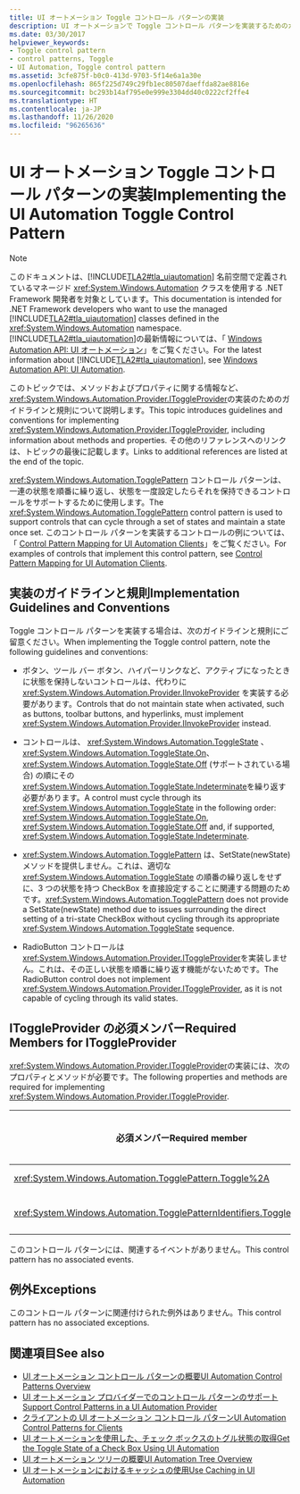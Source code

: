 ```yaml
---
title: UI オートメーション Toggle コントロール パターンの実装
description: UI オートメーションで Toggle コントロール パターンを実装するためのガイドラインと規則を確認します。 IToggleProvider インターフェイスに必要なメンバーを確認します。
ms.date: 03/30/2017
helpviewer_keywords:
- Toggle control pattern
- control patterns, Toggle
- UI Automation, Toggle control pattern
ms.assetid: 3cfe875f-b0c0-413d-9703-5f14e6a1a30e
ms.openlocfilehash: 865f225d749c29fb1ec80507daeffda82ae8816e
ms.sourcegitcommit: bc293b14af795e0e999e3304dd40c0222cf2ffe4
ms.translationtype: HT
ms.contentlocale: ja-JP
ms.lasthandoff: 11/26/2020
ms.locfileid: "96265636"
---
```

# <a name="implementing-the-ui-automation-toggle-control-pattern"></a><span data-ttu-id="85ea6-104">UI オートメーション Toggle コントロール パターンの実装</span><span class="sxs-lookup"><span data-stu-id="85ea6-104">Implementing the UI Automation Toggle Control Pattern</span></span>

> [!NOTE]
> <span data-ttu-id="85ea6-105">このドキュメントは、[!INCLUDE[TLA2#tla_uiautomation](../../../includes/tla2sharptla-uiautomation-md.md)] 名前空間で定義されているマネージド <xref:System.Windows.Automation> クラスを使用する .NET Framework 開発者を対象としています。</span><span class="sxs-lookup"><span data-stu-id="85ea6-105">This documentation is intended for .NET Framework developers who want to use the managed [!INCLUDE[TLA2#tla_uiautomation](../../../includes/tla2sharptla-uiautomation-md.md)] classes defined in the <xref:System.Windows.Automation> namespace.</span></span> <span data-ttu-id="85ea6-106">[!INCLUDE[TLA2#tla_uiautomation](../../../includes/tla2sharptla-uiautomation-md.md)]の最新情報については、「 [Windows Automation API: UI オートメーション](/windows/win32/winauto/entry-uiauto-win32)」をご覧ください。</span><span class="sxs-lookup"><span data-stu-id="85ea6-106">For the latest information about [!INCLUDE[TLA2#tla_uiautomation](../../../includes/tla2sharptla-uiautomation-md.md)], see [Windows Automation API: UI Automation](/windows/win32/winauto/entry-uiauto-win32).</span></span>  
  
 <span data-ttu-id="85ea6-107">このトピックでは、メソッドおよびプロパティに関する情報など、 <xref:System.Windows.Automation.Provider.IToggleProvider>の実装のためのガイドラインと規則について説明します。</span><span class="sxs-lookup"><span data-stu-id="85ea6-107">This topic introduces guidelines and conventions for implementing <xref:System.Windows.Automation.Provider.IToggleProvider>, including information about methods and properties.</span></span> <span data-ttu-id="85ea6-108">その他のリファレンスへのリンクは、トピックの最後に記載します。</span><span class="sxs-lookup"><span data-stu-id="85ea6-108">Links to additional references are listed at the end of the topic.</span></span>  
  
 <span data-ttu-id="85ea6-109"><xref:System.Windows.Automation.TogglePattern> コントロール パターンは、一連の状態を順番に繰り返し、状態を一度設定したらそれを保持できるコントロールをサポートするために使用します。</span><span class="sxs-lookup"><span data-stu-id="85ea6-109">The <xref:System.Windows.Automation.TogglePattern> control pattern is used to support controls that can cycle through a set of states and maintain a state once set.</span></span> <span data-ttu-id="85ea6-110">このコントロール パターンを実装するコントロールの例については、「 [Control Pattern Mapping for UI Automation Clients](control-pattern-mapping-for-ui-automation-clients.md)」をご覧ください。</span><span class="sxs-lookup"><span data-stu-id="85ea6-110">For examples of controls that implement this control pattern, see [Control Pattern Mapping for UI Automation Clients](control-pattern-mapping-for-ui-automation-clients.md).</span></span>  
  
<a name="Implementation_Guidelines_and_Conventions"></a>

## <a name="implementation-guidelines-and-conventions"></a><span data-ttu-id="85ea6-111">実装のガイドラインと規則</span><span class="sxs-lookup"><span data-stu-id="85ea6-111">Implementation Guidelines and Conventions</span></span>  

 <span data-ttu-id="85ea6-112">Toggle コントロール パターンを実装する場合は、次のガイドラインと規則にご留意ください。</span><span class="sxs-lookup"><span data-stu-id="85ea6-112">When implementing the Toggle control pattern, note the following guidelines and conventions:</span></span>  
  
- <span data-ttu-id="85ea6-113">ボタン、ツール バー ボタン、ハイパーリンクなど、アクティブになったときに状態を保持しないコントロールは、代わりに <xref:System.Windows.Automation.Provider.IInvokeProvider> を実装する必要があります。</span><span class="sxs-lookup"><span data-stu-id="85ea6-113">Controls that do not maintain state when activated, such as buttons, toolbar buttons, and hyperlinks, must implement <xref:System.Windows.Automation.Provider.IInvokeProvider> instead.</span></span>  
  
- <span data-ttu-id="85ea6-114">コントロールは、 <xref:System.Windows.Automation.ToggleState> 、 <xref:System.Windows.Automation.ToggleState.On>、 <xref:System.Windows.Automation.ToggleState.Off> (サポートされている場合) の順にその <xref:System.Windows.Automation.ToggleState.Indeterminate>を繰り返す必要があります。</span><span class="sxs-lookup"><span data-stu-id="85ea6-114">A control must cycle through its <xref:System.Windows.Automation.ToggleState> in the following order: <xref:System.Windows.Automation.ToggleState.On>, <xref:System.Windows.Automation.ToggleState.Off> and, if supported, <xref:System.Windows.Automation.ToggleState.Indeterminate>.</span></span>  
  
- <span data-ttu-id="85ea6-115"><xref:System.Windows.Automation.TogglePattern> は、SetState(newState) メソッドを提供しません。これは、適切な <xref:System.Windows.Automation.ToggleState> の順番の繰り返しをせずに、3 つの状態を持つ CheckBox を直接設定することに関連する問題のためです。</span><span class="sxs-lookup"><span data-stu-id="85ea6-115"><xref:System.Windows.Automation.TogglePattern> does not provide a SetState(newState) method due to issues surrounding the direct setting of a tri-state CheckBox without cycling through its appropriate <xref:System.Windows.Automation.ToggleState> sequence.</span></span>  
  
- <span data-ttu-id="85ea6-116">RadioButton コントロールは <xref:System.Windows.Automation.Provider.IToggleProvider>を実装しません。これは、その正しい状態を順番に繰り返す機能がないためです。</span><span class="sxs-lookup"><span data-stu-id="85ea6-116">The RadioButton control does not implement <xref:System.Windows.Automation.Provider.IToggleProvider>, as it is not capable of cycling through its valid states.</span></span>  
  
<a name="Required_Members_for_IToggleProvider"></a>

## <a name="required-members-for-itoggleprovider"></a><span data-ttu-id="85ea6-117">IToggleProvider の必須メンバー</span><span class="sxs-lookup"><span data-stu-id="85ea6-117">Required Members for IToggleProvider</span></span>  

 <span data-ttu-id="85ea6-118"><xref:System.Windows.Automation.Provider.IToggleProvider>の実装には、次のプロパティとメソッドが必要です。</span><span class="sxs-lookup"><span data-stu-id="85ea6-118">The following properties and methods are required for implementing <xref:System.Windows.Automation.Provider.IToggleProvider>.</span></span>  
  
|<span data-ttu-id="85ea6-119">必須メンバー</span><span class="sxs-lookup"><span data-stu-id="85ea6-119">Required member</span></span>|<span data-ttu-id="85ea6-120">メンバーの型</span><span class="sxs-lookup"><span data-stu-id="85ea6-120">Member type</span></span>|<span data-ttu-id="85ea6-121">メモ</span><span class="sxs-lookup"><span data-stu-id="85ea6-121">Notes</span></span>|  
|---------------------|-----------------|-----------|  
|<xref:System.Windows.Automation.TogglePattern.Toggle%2A>|<span data-ttu-id="85ea6-122">方法</span><span class="sxs-lookup"><span data-stu-id="85ea6-122">Method</span></span>|<span data-ttu-id="85ea6-123">なし</span><span class="sxs-lookup"><span data-stu-id="85ea6-123">None</span></span>|  
|<xref:System.Windows.Automation.TogglePatternIdentifiers.ToggleStateProperty>|<span data-ttu-id="85ea6-124">プロパティ</span><span class="sxs-lookup"><span data-stu-id="85ea6-124">Property</span></span>|<span data-ttu-id="85ea6-125">なし</span><span class="sxs-lookup"><span data-stu-id="85ea6-125">None</span></span>|  
  
 <span data-ttu-id="85ea6-126">このコントロール パターンには、関連するイベントがありません。</span><span class="sxs-lookup"><span data-stu-id="85ea6-126">This control pattern has no associated events.</span></span>  
  
<a name="Exceptions"></a>

## <a name="exceptions"></a><span data-ttu-id="85ea6-127">例外</span><span class="sxs-lookup"><span data-stu-id="85ea6-127">Exceptions</span></span>  

 <span data-ttu-id="85ea6-128">このコントロール パターンに関連付けられた例外はありません。</span><span class="sxs-lookup"><span data-stu-id="85ea6-128">This control pattern has no associated exceptions.</span></span>  
  
## <a name="see-also"></a><span data-ttu-id="85ea6-129">関連項目</span><span class="sxs-lookup"><span data-stu-id="85ea6-129">See also</span></span>

- [<span data-ttu-id="85ea6-130">UI オートメーション コントロール パターンの概要</span><span class="sxs-lookup"><span data-stu-id="85ea6-130">UI Automation Control Patterns Overview</span></span>](ui-automation-control-patterns-overview.md)
- [<span data-ttu-id="85ea6-131">UI オートメーション プロバイダーでのコントロール パターンのサポート</span><span class="sxs-lookup"><span data-stu-id="85ea6-131">Support Control Patterns in a UI Automation Provider</span></span>](support-control-patterns-in-a-ui-automation-provider.md)
- [<span data-ttu-id="85ea6-132">クライアントの UI オートメーション コントロール パターン</span><span class="sxs-lookup"><span data-stu-id="85ea6-132">UI Automation Control Patterns for Clients</span></span>](ui-automation-control-patterns-for-clients.md)
- [<span data-ttu-id="85ea6-133">UI オートメーションを使用した、チェック ボックスのトグル状態の取得</span><span class="sxs-lookup"><span data-stu-id="85ea6-133">Get the Toggle State of a Check Box Using UI Automation</span></span>](get-the-toggle-state-of-a-check-box-using-ui-automation.md)
- [<span data-ttu-id="85ea6-134">UI オートメーション ツリーの概要</span><span class="sxs-lookup"><span data-stu-id="85ea6-134">UI Automation Tree Overview</span></span>](ui-automation-tree-overview.md)
- [<span data-ttu-id="85ea6-135">UI オートメーションにおけるキャッシュの使用</span><span class="sxs-lookup"><span data-stu-id="85ea6-135">Use Caching in UI Automation</span></span>](use-caching-in-ui-automation.md)
